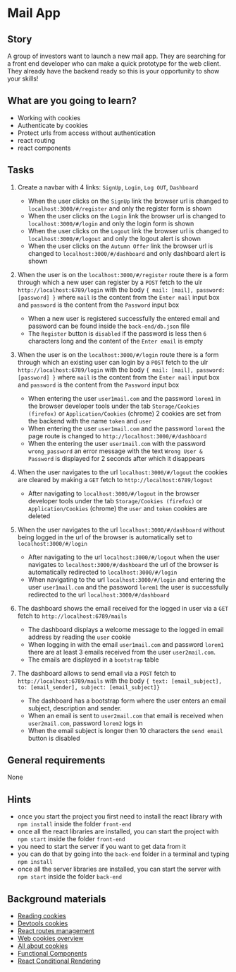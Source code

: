 # Mail App

## Story

A group of investors want to launch a new mail app.
They are searching for a front end developer who can make a quick prototype for the web client.
They already have the backend ready so this is your opportunity to show your skills!

## What are you going to learn?

- Working with cookies
- Authenticate by cookies
- Protect urls from access without authentication
- react routing
- react components

## Tasks

1. Create a navbar with 4 links: `SignUp`, `Login`, `Log OUT`, `Dashboard`
    - When the user clicks on the `SignUp` link the browser url is changed to `localhost:3000/#/register` and only the register form is shown
    - When the user clicks on the `Login` link the browser url is changed to `localhost:3000/#/login` and only the login form is shown
    - When the user clicks on the `Logout` link the browser url is changed to `localhost:3000/#/logout` and only the logout alert is shown
    - When the user clicks on the `Autumn Offer` link the browser url is changed to `localhost:3000/#/dashboard` and only dashboard alert is shown

2. When the user is on the `localhost:3000/#/register` route there is a form through which a new user can register by a `POST` fetch to the ulr `http://localhost:6789/login` with the body `{ mail: [mail], password: [password] }` where `mail` is the content from the `Enter mail` input box and `password` is the content from the `Password` input box
    - When a new user is registered successfully the entered email and password can be found inside the `back-end/db.json` file
    - The `Register` button is `disabled` if the password is less then `6` characters long and the content of the `Enter email` is empty

3. When the user is on the `localhost:3000/#/login` route there is a form through which an existing user can login by a `POST` fetch to the ulr `http://localhost:6789/login` with the body `{ mail: [mail], password: [password] }` where `mail` is the content from the `Enter mail` input box and `password` is the content from the `Password` input box
    - When entering the user `user1mail.com` and the password `lorem1` in the browser developer tools under the tab `Storage/Cookies (firefox)` or `Application/Cookies` (chrome) 2 cookies are set from the backend with the name `token` and `user`
    - When entering the user `user1mail.com` and the password `lorem1` the page route is changed to `http://localhost:3000/#/dashboard`
    - When the entering the user `user1mail.com` with the password `wrong_password` an error message with the text `Wrong User & Password` is displayed for 2 seconds after which it disappears

4. When the user navigates to the url `localhost:3000/#/logout` the cookies are cleared by making a `GET` fetch to `http://localhost:6789/logout`
    - After navigating to `localhost:3000/#/logout` in the browser developer tools under the tab `Storage/Cookies (firefox)` or `Application/Cookies` (chrome) the `user` and `token` cookies are deleted

5. When the user navigates to the url `localhost:3000/#/dashboard` without being logged in the url of the browser is automatically set to `localhost:3000/#/login`
    - After navigating to the url `localhost:3000/#/logout` when the user navigates to `localhost:3000/#/dashboard` the url of the browser is automatically redirected to `localhost:3000/#/login`
    - When navigating to the url `localhost:3000/#/login` and entering the user `user1mail.com` and the password `lorem1` the user is successfully redirected to the url `localhost:3000/#/dashboard`

6. The dashboard shows the email received for the logged in user via a `GET` fetch to `http://localhost:6789/mails`
    - The dashboard displays a welcome message to the logged in email address by reading the `user` cookie
    - When logging in with the email `user1mail.com` and password `lorem1` there are at least 3 emails received from the user `user2mail.com`.
    - The emails are displayed in a `bootstrap` table

7. The dashboard allows to send email via a `POST` fetch to `http://localhost:6789/mails` with the body `{ text: [email_subject], to: [email_sender], subject: [email_subject]}`
    - The dashboard has a bootstrap form where the user enters an email subject, description and sender.
    - When an email is sent to `user2mail.com` that email is received when `user2mail.com`, password `lorem2` logs in
    - When the email subject is longer then 10 characters the `send email` button is disabled

## General requirements

None

## Hints

- once you start the project you first need to install the react library with `npm install` inside the folder `front-end`
- once all the react libraries are installed, you can start the project with `npm start` inside the folder `front-end`
- you need to start the server if you want to get data from it
- you can do that by going into the `back-end` folder in a terminal and typing `npm install`
- once all the server libraries are installed, you can start the server with `npm start` inside the folder `back-end`

## Background materials

- <i class="far fa-exclamation"></i> [Reading cookies](https://developer.mozilla.org/en-US/docs/Web/API/Document/cookie)
- <i class="far fa-exclamation"></i> [Devtools cookies](https://developers.google.com/web/tools/chrome-devtools/storage/cookies)
- <i class="far fa-exclamation"></i> [React routes management](https://reactrouter.com/web/guides/quick-start)
- <i class="far fa-book-open"></i> [Web cookies overview](https://developer.mozilla.org/en-US/docs/Web/HTTP/Cookies)
- <i class="far fa-book-open"></i> [All about cookies](https://www.allaboutcookies.org/)
- <i class="far fa-book-open"></i> [Functional Components](https://www.robinwieruch.de/react-function-component#react-stateless-function-component)
- <i class="far fa-book-open"></i> [React Conditional Rendering](https://reactjs.org/docs/conditional-rendering.html)
